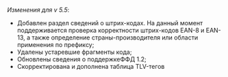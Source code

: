 _Изменения для v 5.5_:
- Добавлен раздел сведений о штрих-кодах. На данный момент поддерживается проверка корректности штрих-кодов EAN-8 и EAN-13, а также определение страны-производителя или области применения по префиксу;
- Удалены устаревшие фрагменты кода;
- Обновлены сведения о поддержкеФФД 1.2;
- Скорректирована и дополнена таблица TLV-тегов
